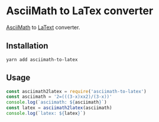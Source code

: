 # AsciiMath to LaTex converter

[AsciiMath](http://asciimath.org/) to [LaText](https://www.latex-project.org/) converter.


## Installation

```
yarn add asciimath-to-latex
```


## Usage

```javascript
const asciimath2latex = require('asciimath-to-latex')
const asciimath = '2=(((3-x)xx2)/(3-x))'
console.log(`asciimath: ${asciimath}`)
const latex = asciimath2latex(asciimath)
console.log(`latex: ${latex}`)
```
